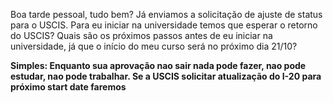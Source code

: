 Boa tarde pessoal, tudo bem? Já enviamos a solicitação de ajuste de status para o USCIS. Para eu iniciar na universidade temos que esperar o retorno do USCIS? Quais são os próximos passos antes de eu iniciar na universidade, já que o início do meu curso será no próximo dia 21/10?


**Simples: Enquanto sua aprovação nao sair nada pode fazer, nao pode estudar, nao pode trabalhar. Se a USCIS solicitar atualização do I-20 para próximo start date faremos**



